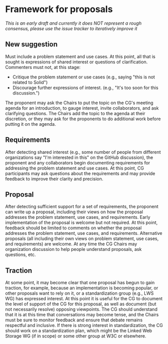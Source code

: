 # Framework for proposals

*This is an early draft and currently it does NOT represent a rough consensus,
please use the issue tracker to iteratively improve it*


## New suggestion

Must include a problem statement and use cases. At
this point, all that is sought is expressions of shared interest
or questions of clarification. Commenters must not, at this stage:
* Critique the problem statement or use cases (e.g., saying "this is not related to Solid")
* Discourage further expressions of interest. (e.g., "It's too soon for this discussion.")

The proponent may ask the Chairs to put the topic on the CG's
meeting agenda for an introduction, to gauge interest, invite
collaborators, and ask clarifying questions. The Chairs add the
topic to the agenda at their discretion, or they may ask for the
proponents to do additional work before putting it on the agenda.


## Requirements

After detecting shared interest (e.g., some number
of people from different organizations say "I'm interested in
this" on the GitHub discussion), the proponent and any
collaborators begin documenting requirements for addressing the
problem statement and use cases. At this point, CG participants
may ask questions about the requirements and may provide feedback
to improve their clarity and precision.


## Proposal

After detecting sufficient support for a set of requirements,
the proponent can write up a proposal, including their views on
how the proposal addresses the problem statement, use cases, and
requirements. Early implementation of the proposal is welcome but
not required. At this point, feedback should be limited to comments
on whether the proposal addresses the problem statement, use cases,
and requirements. Alternative proposals (all including their own
views on problem statement, use cases, and requirements) are welcome.
At any time the CG Chairs may organization discussion to help people
understand proposals, ask questions, etc.


## Traction

At some point, it may become clear that one proposal has
begun to gain traction, for example, because an implementation is
becoming popular, or other proposals want to rely on it, or a
standardization group (e.g., LWS WG) has expressed interest.  At
this point it is useful for the CG to document the level of
support of the CG for this proposal, as well as document (but not
necessarily resolve) opposing viewpoints. The CG should understand
that it is at this time that conversations may become tense, and
the Chairs must be sure to monitor feedback and ensure that debate
remains respectful and inclusive. If there is strong interest in
standardization, the CG should work on a standardization plan,
which might be the Linked Web Storage WG (if in scope) or some
other group at W3C or elsewhere.

